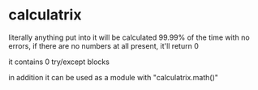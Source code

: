 # calculatrix

literally anything put into it will be calculated 99.99% of the time with no errors, if there are no numbers at all present, it'll return 0

it contains 0 try/except blocks

in addition it can be used as a module with "calculatrix.math()"
